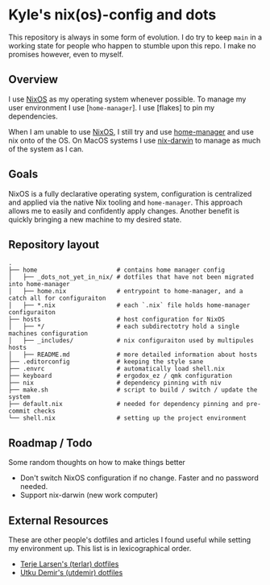 # Kyle's nix(os)-config and dots

This repository is always in some form of evolution. I do try to keep `main` in
a working state for people who happen to stumble upon this repo. I make no
promises however, even to myself.

## Overview

I use [NixOS] as my operating system whenever possible. To manage my user
environment I use [`home-manager`]. I use [flakes] to pin my dependencies.

When I am unable to use [NixOS], I still try and use [home-manager] and use nix
onto of the OS. On MacOS systems I use [nix-darwin] to manage as much of the
system as I can.

[nixos]: https://nixos.org/
[home-manager]: https://github.com/rycee/home-manager
[flaks]: https://nixos.wiki/wiki/Flakes
[nix-darwin]: https://github.com/LnL7/nix-darwin

## Goals

NixOS is a fully declarative operating system, configuration is centralized and
applied via the native Nix tooling and `home-manager`. This approach allows me
to easily and confidently apply changes. Another benefit is quickly bringing a
new machine to my desired state.

## Repository layout

```bah
.
├── home                      # contains home manager config
│   ├── _dots_not_yet_in_nix/ # dotfiles that have not been migrated into home-manager
│   ├── home.nix              # entrypoint to home-manager, and a catch all for configuraiton
│   ├── *.nix                 # each `.nix` file holds home-manager configuraiton
├── hosts                     # host configuration for NixOS
│   ├── */                    # each subdirectotry hold a single machines configuration
│   ├── _includes/            # nix configuraiton used by multipules hosts
│   ├── README.md             # more detailed information about hosts
├── .editorconfig             # keeping the style sane
├── .envrc                    # automatically load shell.nix
├── keyboard                  # ergodox_ez / qmk configuration
├── nix                       # dependency pinning with niv
├── make.sh                   # script to build / switch / update the system
├── default.nix               # needed for dependency pinning and pre-commit checks
└── shell.nix                 # setting up the project environment
```

## Roadmap / Todo

Some random thoughts on how to make things better

- Don't switch NixOS configuration if no change.
  Faster and no password needed.
- Support nix-darwin (new work computer)

## External Resources

These are other people's dotfiles and articles I found useful while setting my environment up.
This list is in lexicographical order.

- [Terje Larsen's (terlar) dotfiles](https://github.com/terlar/nix-config)
- [Utku Demir's (utdemir) dotfiles](https://github.com/utdemir/dotfiles)
